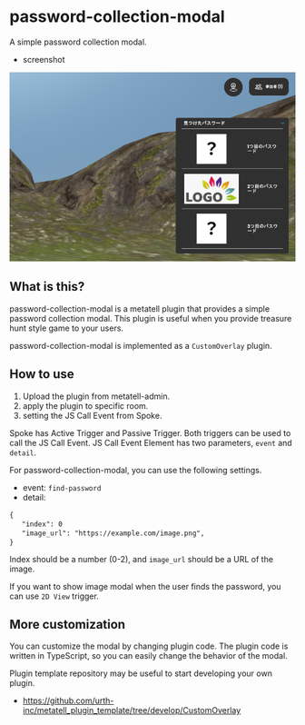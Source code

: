 # password-collection-modal

A simple password collection modal.

- screenshot

![screenshot01](./images/screenshot01.png)

## What is this?

password-collection-modal is a metatell plugin that provides a simple password collection modal.
This plugin is useful when you provide treasure hunt style game to your users.

password-collection-modal is implemented as a `CustomOverlay` plugin.

## How to use

1. Upload the plugin from metatell-admin.
2. apply the plugin to specific room.
3. setting the JS Call Event from Spoke.

Spoke has Active Trigger and Passive Trigger.
Both triggers can be used to call the JS Call Event.
JS Call Event Element has two parameters, `event` and `detail`.

For password-collection-modal, you can use the following settings.

- event: `find-password`
- detail:

```
{
   "index": 0
   "image_url": "https://example.com/image.png",
}
```

Index should be a number (0-2), and `image_url` should be a URL of the image.

If you want to show image modal when the user finds the password, you can use `2D View` trigger.

## More customization

You can customize the modal by changing plugin code.
The plugin code is written in TypeScript, so you can easily change the behavior of the modal.

Plugin template repository may be useful to start developing your own plugin.

- https://github.com/urth-inc/metatell_plugin_template/tree/develop/CustomOverlay

